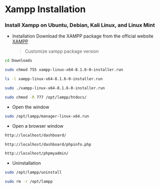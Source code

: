# Xampp Installation

### Install Xampp on Ubuntu, Debian, Kali Linux, and Linux Mint

- Installation
    Download the XAMPP package from the official website [XAMPP](https://www.apachefriends.org/index.html)

    > Customize xampp package version

```bash
cd Downloads
```
```bash
sudo chmod 755 xampp-linux-x64-8.1.6-0-installer.run
```
```bash
ls -l xampp-linux-x64-8.1.6-0-installer.run
```
```bash
sudo ./xampp-linux-x64-8.1.6-0-installer.run
```
```bash
sudo chmod -R 777 /opt/lampp/htdocs/
```

- Open the window
```bash
sudo /opt/lampp/manager-linux-x64.run
```

- Open a browser window
```bash
http://localhost/dashboard/
```
```bash
http://localhost/dashboard/phpinfo.php
```
```bash
http://localhost/phpmyadmin/
```

- Uninstallation
```bash
sudo /opt/lampp/uninstall
```
```bash
sudo rm -r /opt/lampp
```